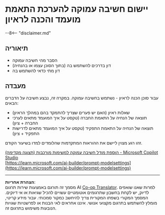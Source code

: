 <!--
CO_OP_TRANSLATOR_METADATA:
{
  "original_hash": "610b0181a64c306bc9a853fd974bc924",
  "translation_date": "2025-10-17T05:29:22+00:00",
  "source_file": "docs/operative-preview/09-deep-reasoning/README.md",
  "language_code": "he"
}
-->
# יישום חשיבה עמוקה להערכת התאמת מועמד והכנה לראיון

--8<-- "disclaimer.md"

## תיאוריה

- הסבר מהי חשיבה עמוקה  
- דון בדרכים להשתמש בה (בתוך הסוכן עצמו או בהנחיה)  
- דון מתי כדאי להשתמש בה  

## מעבדה

עבור סוכן הכנה לראיון - נשתמש בחשיבה עמוקה. במקרה זה, נבצע חשיבה על הדברים הבאים:

- שאלות ראיון (האם יש פערים שצריך להתמקד בהם במהלך הראיון)  
- תוצאה של הנחיה על התאמת החברה (טקסט על איך המועמד מתאים לערכי החברה + ציון)  
- תוצאה של הנחיה על התאמת התפקיד (טקסט על איך המועמד מתאים לדרישות התפקיד + ציון)  

זהו רגע מצוין ליישם את ההוראות המתקדמות שהלומדים למדו בשיעור הקודם.

[הוספת מודל חשיבה עמוקה למשימות מורכבות (תצוגה מקדימה) - Microsoft Copilot Studio](https://learn.microsoft.com/microsoft-copilot-studio/authoring-reasoning-models)  
[https://learn.microsoft.com/ai-builder/prompt-modelsettings](https://learn.microsoft.com/ai-builder/prompt-modelsettings)  

---

**הצהרת אחריות**:  
מסמך זה תורגם באמצעות שירות תרגום AI [Co-op Translator](https://github.com/Azure/co-op-translator). למרות שאנו שואפים לדיוק, יש לקחת בחשבון שתרגומים אוטומטיים עשויים להכיל שגיאות או אי דיוקים. המסמך המקורי בשפתו המקורית צריך להיחשב כמקור סמכותי. עבור מידע קריטי, מומלץ להשתמש בתרגום מקצועי אנושי. איננו אחראים לאי הבנות או לפרשנויות שגויות הנובעות משימוש בתרגום זה.